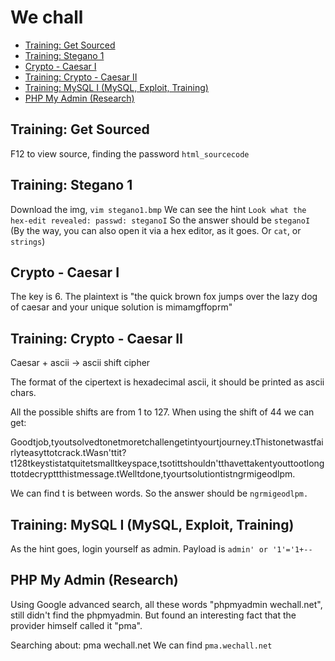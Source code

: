 # We chall


<!-- vim-markdown-toc GFM -->

* [Training: Get Sourced](#training-get-sourced)
* [Training: Stegano 1](#training-stegano-1)
* [Crypto - Caesar I](#crypto---caesar-i)
* [Training: Crypto - Caesar II](#training-crypto---caesar-ii)
* [Training: MySQL I (MySQL, Exploit, Training)](#training-mysql-i-mysql-exploit-training)
* [PHP My Admin (Research)](#php-my-admin-research)

<!-- vim-markdown-toc -->

## Training: Get Sourced

F12 to view source, finding the password `html_sourcecode`

## Training: Stegano 1

Download the img, `vim stegano1.bmp`
We can see the hint `Look what the hex-edit revealed: passwd: steganoI`
So the answer should be `steganoI`
(By the way, you can also open it via a hex editor, as it goes. Or `cat`, or `strings`)

## Crypto - Caesar I

The key is 6.
The plaintext is "the quick brown fox jumps over the lazy dog of caesar and your unique solution is mimamgffoprm"

## Training: Crypto - Caesar II

Caesar + ascii -> ascii shift cipher

The format of the cipertext is hexadecimal ascii, it should be printed as ascii chars.

All the possible shifts are from 1 to 127. When using the shift of 44 we can get:

Goodtjob,tyoutsolvedtonetmoretchallengetintyourtjourney.tThistonetwastfairlyteasyttotcrack.tWasn'ttit?t128tkeystistatquitetsmalltkeyspace,tsotittshouldn'tthavettakentyouttootlongttotdecrypttthistmessage.tWelltdone,tyourtsolutiontistngrmigeodlpm.

We can find t is between words. So the answer should be `ngrmigeodlpm.`

## Training: MySQL I (MySQL, Exploit, Training)

As the hint goes, login yourself as admin.
Payload is `admin' or '1'='1+--`

## PHP My Admin (Research)

Using Google advanced search, all these words "phpmyadmin wechall.net", still didn't find the phpmyadmin. But found an interesting fact that the provider himself called it "pma".

Searching about: pma wechall.net
We can find `pma.wechall.net`
